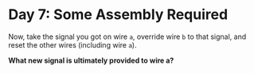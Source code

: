 # Day 7: Some Assembly Required

Now, take the signal you got on wire `a`, override wire `b` to that signal, and reset the other wires (including wire `a`).

**What new signal is ultimately provided to wire a?**
